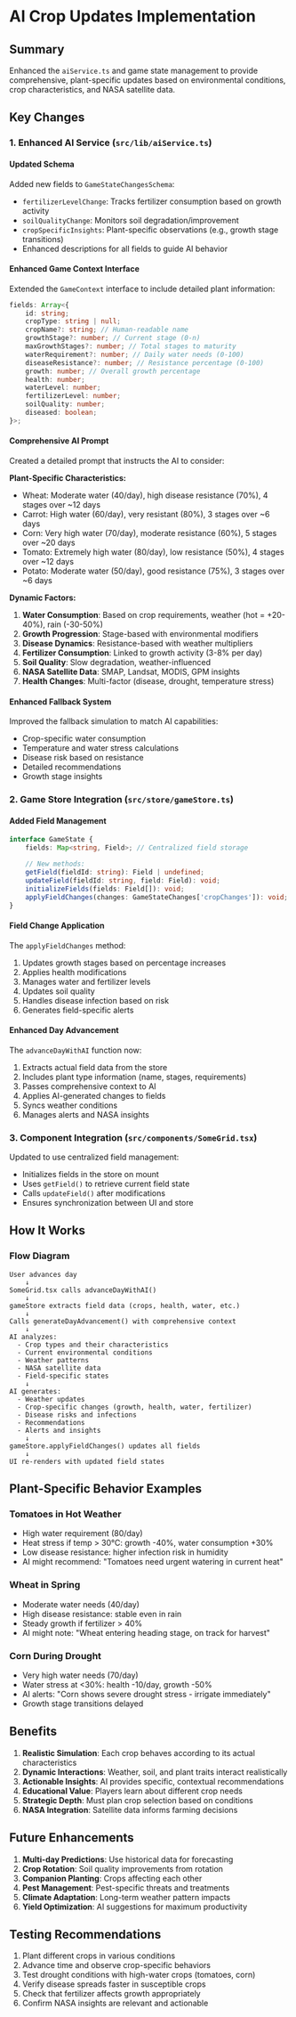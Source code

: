 # AI Crop Updates Implementation

## Summary

Enhanced the `aiService.ts` and game state management to provide comprehensive, plant-specific
updates based on environmental conditions, crop characteristics, and NASA satellite data.

## Key Changes

### 1. Enhanced AI Service (`src/lib/aiService.ts`)

#### Updated Schema

Added new fields to `GameStateChangesSchema`:

- `fertilizerLevelChange`: Tracks fertilizer consumption based on growth activity
- `soilQualityChange`: Monitors soil degradation/improvement
- `cropSpecificInsights`: Plant-specific observations (e.g., growth stage transitions)
- Enhanced descriptions for all fields to guide AI behavior

#### Enhanced Game Context Interface

Extended the `GameContext` interface to include detailed plant information:

```typescript
fields: Array<{
	id: string;
	cropType: string | null;
	cropName?: string; // Human-readable name
	growthStage?: number; // Current stage (0-n)
	maxGrowthStages?: number; // Total stages to maturity
	waterRequirement?: number; // Daily water needs (0-100)
	diseaseResistance?: number; // Resistance percentage (0-100)
	growth: number; // Overall growth percentage
	health: number;
	waterLevel: number;
	fertilizerLevel: number;
	soilQuality: number;
	diseased: boolean;
}>;
```

#### Comprehensive AI Prompt

Created a detailed prompt that instructs the AI to consider:

**Plant-Specific Characteristics:**

- Wheat: Moderate water (40/day), high disease resistance (70%), 4 stages over ~12 days
- Carrot: High water (60/day), very resistant (80%), 3 stages over ~6 days
- Corn: Very high water (70/day), moderate resistance (60%), 5 stages over ~20 days
- Tomato: Extremely high water (80/day), low resistance (50%), 4 stages over ~12 days
- Potato: Moderate water (50/day), good resistance (75%), 3 stages over ~6 days

**Dynamic Factors:**

1. **Water Consumption**: Based on crop requirements, weather (hot = +20-40%), rain (-30-50%)
2. **Growth Progression**: Stage-based with environmental modifiers
3. **Disease Dynamics**: Resistance-based with weather multipliers
4. **Fertilizer Consumption**: Linked to growth activity (3-8% per day)
5. **Soil Quality**: Slow degradation, weather-influenced
6. **NASA Satellite Data**: SMAP, Landsat, MODIS, GPM insights
7. **Health Changes**: Multi-factor (disease, drought, temperature stress)

#### Enhanced Fallback System

Improved the fallback simulation to match AI capabilities:

- Crop-specific water consumption
- Temperature and water stress calculations
- Disease risk based on resistance
- Detailed recommendations
- Growth stage insights

### 2. Game Store Integration (`src/store/gameStore.ts`)

#### Added Field Management

```typescript
interface GameState {
	fields: Map<string, Field>; // Centralized field storage

	// New methods:
	getField(fieldId: string): Field | undefined;
	updateField(fieldId: string, field: Field): void;
	initializeFields(fields: Field[]): void;
	applyFieldChanges(changes: GameStateChanges['cropChanges']): void;
}
```

#### Field Change Application

The `applyFieldChanges` method:

1. Updates growth stages based on percentage increases
2. Applies health modifications
3. Manages water and fertilizer levels
4. Updates soil quality
5. Handles disease infection based on risk
6. Generates field-specific alerts

#### Enhanced Day Advancement

The `advanceDayWithAI` function now:

1. Extracts actual field data from the store
2. Includes plant type information (name, stages, requirements)
3. Passes comprehensive context to AI
4. Applies AI-generated changes to fields
5. Syncs weather conditions
6. Manages alerts and NASA insights

### 3. Component Integration (`src/components/SomeGrid.tsx`)

Updated to use centralized field management:

- Initializes fields in the store on mount
- Uses `getField()` to retrieve current field state
- Calls `updateField()` after modifications
- Ensures synchronization between UI and store

## How It Works

### Flow Diagram

```
User advances day
    ↓
SomeGrid.tsx calls advanceDayWithAI()
    ↓
gameStore extracts field data (crops, health, water, etc.)
    ↓
Calls generateDayAdvancement() with comprehensive context
    ↓
AI analyzes:
  - Crop types and their characteristics
  - Current environmental conditions
  - Weather patterns
  - NASA satellite data
  - Field-specific states
    ↓
AI generates:
  - Weather updates
  - Crop-specific changes (growth, health, water, fertilizer)
  - Disease risks and infections
  - Recommendations
  - Alerts and insights
    ↓
gameStore.applyFieldChanges() updates all fields
    ↓
UI re-renders with updated field states
```

## Plant-Specific Behavior Examples

### Tomatoes in Hot Weather

- High water requirement (80/day)
- Heat stress if temp > 30°C: growth -40%, water consumption +30%
- Low disease resistance: higher infection risk in humidity
- AI might recommend: "Tomatoes need urgent watering in current heat"

### Wheat in Spring

- Moderate water needs (40/day)
- High disease resistance: stable even in rain
- Steady growth if fertilizer > 40%
- AI might note: "Wheat entering heading stage, on track for harvest"

### Corn During Drought

- Very high water needs (70/day)
- Water stress at <30%: health -10/day, growth -50%
- AI alerts: "Corn shows severe drought stress - irrigate immediately"
- Growth stage transitions delayed

## Benefits

1. **Realistic Simulation**: Each crop behaves according to its actual characteristics
2. **Dynamic Interactions**: Weather, soil, and plant traits interact realistically
3. **Actionable Insights**: AI provides specific, contextual recommendations
4. **Educational Value**: Players learn about different crop needs
5. **Strategic Depth**: Must plan crop selection based on conditions
6. **NASA Integration**: Satellite data informs farming decisions

## Future Enhancements

1. **Multi-day Predictions**: Use historical data for forecasting
2. **Crop Rotation**: Soil quality improvements from rotation
3. **Companion Planting**: Crops affecting each other
4. **Pest Management**: Pest-specific threats and treatments
5. **Climate Adaptation**: Long-term weather pattern impacts
6. **Yield Optimization**: AI suggestions for maximum productivity

## Testing Recommendations

1. Plant different crops in various conditions
2. Advance time and observe crop-specific behaviors
3. Test drought conditions with high-water crops (tomatoes, corn)
4. Verify disease spreads faster in susceptible crops
5. Check that fertilizer affects growth appropriately
6. Confirm NASA insights are relevant and actionable
